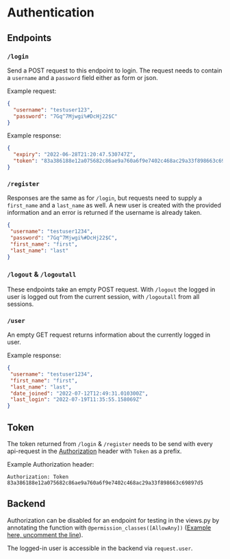 # Authentication

## Endpoints

### `/login`

Send a POST request to this endpoint to login.
The request needs to contain a `username` and a `password` field either as form or json.

Example request:

```json
{
  "username": "testuser123",
  "password": "7Gq^7Mjwgi%#DcHj22$C"
}
```

Example response:

```json
{
  "expiry": "2022-06-28T21:20:47.530747Z",
  "token": "83a386188e12a075682c86ae9a760a6f9e7402c468ac29a33f898663c69897d5"
}
```

### `/register`

Responses are the same as for `/login`,
but requests need to supply a `first_name` and a `last_name` as well.
A new user is created with the provided information
and an error is returned if the username is already taken.

```json
{
 "username": "testuser1234",
 "password": "7Gq^7Mjwgi%#DcHj22$C",
 "first_name": "first",
 "last_name": "last"
}
```

### `/logout` & `/logoutall`

These endpoints take an empty POST request.
With `/logout` the logged in user is logged out from the current session,
with `/logoutall` from all sessions.

### `/user`

An empty GET request returns information about the currently logged in user.

Example response:

```json
{
 "username": "testuser1234",
 "first_name": "first",
 "last_name": "last",
 "date_joined": "2022-07-12T12:49:31.010300Z",
 "last_login": "2022-07-19T11:35:55.158069Z"
}
```

## Token

The token returned from `/login` & `/register` needs to be send with every api-request
in the [Authorization](https://developer.mozilla.org/en-US/docs/Web/HTTP/Headers/Authorization) header
with `Token` as a prefix.

Example Authorization header:

```header
Authorization: Token 83a386188e12a075682c86ae9a760a6f9e7402c468ac29a33f898663c69897d5
```

## Backend

Authorization can be disabled for an endpoint for testing in the views.py by annotating the function with `@permission_classes([AllowAny])`
([Example here, uncomment the line](https://github.com/naturerobots/HSOS-SEP-PlantMap-2022/blob/2d73e5f4360c42e71dcbb0cb546c3fd9a6d2dd05/django/restapi/views.py#L42)).

The logged-in user is accessible in the backend via `request.user`.
